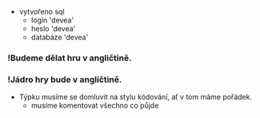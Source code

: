 * vytvořeno sql
  * login 'devea'
  * heslo 'devea'
  * databáze 'devea'

### !Budeme dělat hru v angličtině.
### !Jádro hry bude v angličtině.

* Týpku musíme se domluvit na stylu kódování, ať v tom máme pořádek. 
	* musíme komentovat všechno co půjde
